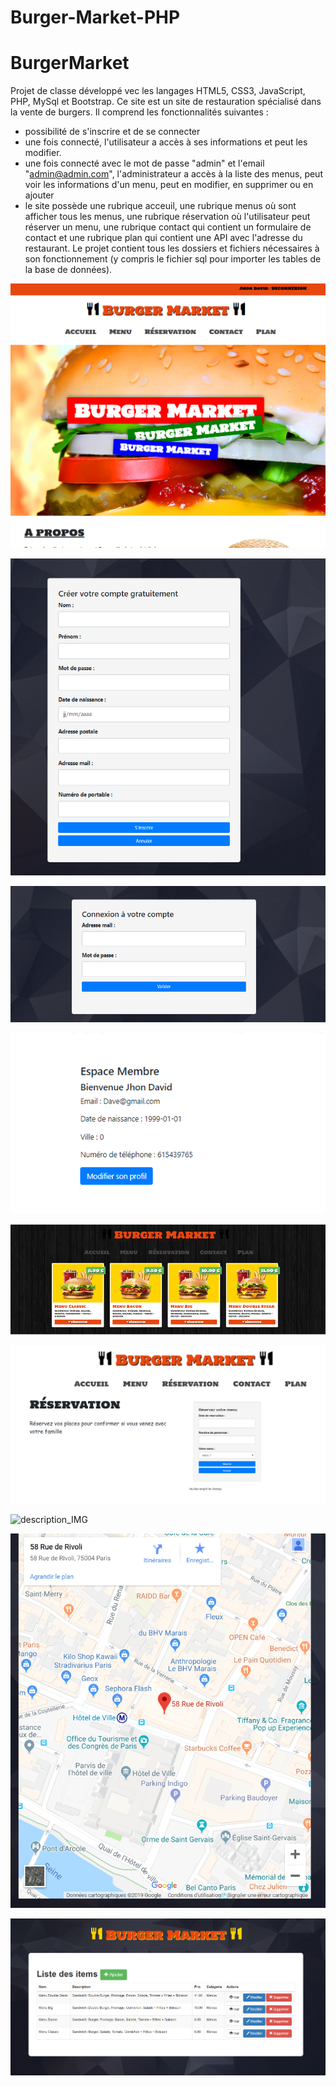 # Burger-Market-PHP
# BurgerMarket

Projet de classe développé vec les langages HTML5, CSS3, JavaScript, PHP, MySql et Bootstrap. Ce site est un site de restauration spécialisé dans la vente de burgers. Il comprend les fonctionnalités suivantes :
- possibilité de s'inscrire et de se connecter
- une fois connecté, l'utilisateur a accès à ses informations et peut les modifier.
- une fois connecté avec le mot de passe "admin" et l'email "admin@admin.com", l'administrateur a accès à la liste des menus, peut voir les informations d'un menu, peut en modifier, en supprimer ou en ajouter
- le site possède une rubrique acceuil, une rubrique menus où sont afficher tous les menus, une rubrique réservation où l'utilisateur peut réserver un menu, une rubrique contact qui contient un formulaire de contact et une rubrique plan qui contient une API avec l'adresse du restaurant.
Le projet contient tous les dossiers et fichiers nécessaires à son fonctionnement (y compris le fichier sql pour importer les tables de la base de données). 


![description_IMG](https://github.com/Margaux83/Burger-Market-PHP/blob/master/burgerindex.PNG) 

![description_IMG](https://github.com/Margaux83/Burger-Market-PHP/blob/master/inscburger.PNG) 

![description_IMG](https://github.com/Margaux83/Burger-Market-PHP/blob/master/coburger.PNG) 

![description_IMG](https://github.com/Margaux83/Burger-Market-PHP/blob/master/membreburger.PNG) 

 

![description_IMG](https://github.com/Margaux83/Burger-Market-PHP/blob/master/Capture.PNG) 

![description_IMG](https://github.com/Margaux83/Burger-Market-PHP/blob/master/reserburger.PNG) 

 

![description_IMG](https://github.com/Margaux83/Burger-Market-PHP/blob/master/contactburger.PNG) 

![description_IMG](https://github.com/Margaux83/Burger-Market-PHP/blob/master/planburger.PNG) 

 

![description_IMG](https://github.com/Margaux83/Burger-Market-PHP/blob/master/adminburger.PNG) 
